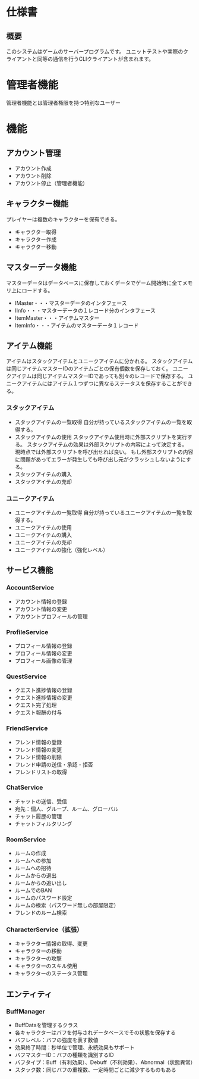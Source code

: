 # 仕様書
## 概要
このシステムはゲームのサーバープログラムです。
ユニットテストや実際のクライアントと同等の通信を行うCLIクライアントが含まれます。

# 管理者機能
管理者機能とは管理者権限を持つ特別なユーザー

# 機能
## アカウント管理
- アカウント作成
- アカウント削除
- アカウント停止（管理者機能）

## キャラクター機能
プレイヤーは複数のキャラクターを保有できる。
- キャラクター取得
- キャラクター作成
- キャラクター移動

## マスターデータ機能
マスターデータはデータベースに保存しておくデータでゲーム開始時に全てメモリ上にロードする。
- IMaster・・・マスターデータのインタフェース
- IInfo・・・マスターデータの１レコード分のインタフェース
- ItemMaster・・・アイテムマスター
- ItemInfo・・・アイテムのマスターデータ１レコード

## アイテム機能
アイテムはスタックアイテムとユニークアイテムに分かれる。
スタックアイテムは同じアイテムマスターIDのアイテムごとの保有個数を保存しておく。
ユニークアイテムは同じアイテムマスターIDであっても別々のレコードで保存する。
ユニークアイテムにはアイテム１つずつに異なるステータスを保存することができる。
### スタックアイテム
- スタックアイテムの一覧取得
  自分が持っているスタックアイテムの一覧を取得する。
- スタックアイテムの使用
  スタックアイテム使用時に外部スクリプトを実行する。
  スタックアイテムの効果は外部スクリプトの内容によって決定する。
  現時点では外部スクリプトを呼び出せれば良い。
  もし外部スクリプトの内容に問題があってエラーが発生しても呼び出し元がクラッシュしないようにする。
- スタックアイテムの購入
- スタックアイテムの売却
### ユニークアイテム
- ユニークアイテムの一覧取得
  自分が持っているユニークアイテムの一覧を取得する。
- ユニークアイテムの使用
- ユニークアイテムの購入
- ユニークアイテムの売却
- ユニークアイテムの強化（強化レベル）

## サービス機能
### AccountService
- アカウント情報の登録
- アカウント情報の変更
- アカウントプロフィールの管理

### ProfileService
- プロフィール情報の登録
- プロフィール情報の変更
- プロフィール画像の管理

### QuestService
- クエスト進捗情報の登録
- クエスト進捗情報の変更
- クエスト完了処理
- クエスト報酬の付与

### FriendService
- フレンド情報の登録
- フレンド情報の変更
- フレンド情報の削除
- フレンド申請の送信・承認・拒否
- フレンドリストの取得

### ChatService
- チャットの送信、受信
- 宛先：個人、グループ、ルーム、グローバル
- チャット履歴の管理
- チャットフィルタリング

### RoomService
- ルームの作成
- ルームへの参加
- ルームへの招待
- ルームからの退出
- ルームからの追い出し
- ルームでのBAN
- ルームのパスワード設定
- ルームの検索（パスワード無しの部屋限定）
- フレンドのルーム検索

### CharacterService（拡張）
- キャラクター情報の取得、変更
- キャラクターの移動
- キャラクターの攻撃
- キャラクターのスキル使用
- キャラクターのステータス管理

## エンティティ
### BuffManager
- BuffDataを管理するクラス
- 各キャラクターはバフを付与されデータベースでその状態を保存する
- バフレベル：バフの強度を表す数値
- 効果終了時間：秒単位で管理、永続効果もサポート
- バフマスターID：バフの種類を識別するID
- バフタイプ：Buff（有利効果）、Debuff（不利効果）、Abnormal（状態異常）
- スタック数：同じバフの重複数、一定時間ごとに減少するものもある

